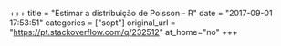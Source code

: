+++
title = "Estimar a distribuição de Poisson - R"
date = "2017-09-01 17:53:51"
categories = ["sopt"]
original_url = "https://pt.stackoverflow.com/q/232512"
at_home="no"
+++


